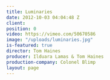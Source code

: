 ```yaml
---
title: Luminaries
date: 2012-10-03 04:04:48 Z
client:
position: 0
video: https://vimeo.com/50670586
image: "/uploads/luminaries.jpg"
is-featured: true
director: Tom Haines
producer: Ilduara Lamas & Tom Haines
production-company: Colonel Blimp
layout: page
---
```


